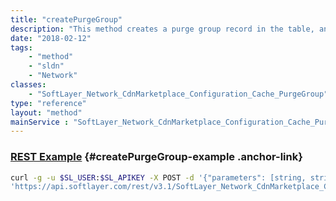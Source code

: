 ```yaml
---
title: "createPurgeGroup"
description: "This method creates a purge group record in the table, and also initiates the purge action based on the input option value. The unsaved groups will be deleted after 15 days if no purge actions executed. The possible input option value can be: 1: (Default) Only purge the paths in the group, don't save the group as favorite. 2: Only save the group as favorite, don't purge the paths. 3: Save the group as favorite and also purge the paths in the group. "
date: "2018-02-12"
tags:
    - "method"
    - "sldn"
    - "Network"
classes:
    - "SoftLayer_Network_CdnMarketplace_Configuration_Cache_PurgeGroup"
type: "reference"
layout: "method"
mainService : "SoftLayer_Network_CdnMarketplace_Configuration_Cache_PurgeGroup"
---
```


### [REST Example](#createPurgeGroup-example) <a href="/article/rest/"><i class="fas fa-question"></i></a> {#createPurgeGroup-example .anchor-link} 
```bash
curl -g -u $SL_USER:$SL_APIKEY -X POST -d '{"parameters": [string, string, string, int]}' \
'https://api.softlayer.com/rest/v3.1/SoftLayer_Network_CdnMarketplace_Configuration_Cache_PurgeGroup/createPurgeGroup'
```
